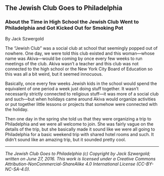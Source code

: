 ## The Jewish Club Goes to Philadelphia
### About the Time in High School the Jewish Club Went to Philadelphia and Got Kicked Out for Smoking Pot

By Jack Szwergold

The “Jewish Club” was a social club at school that seemingly popped out of nowhere. One day, we were told this club existed and this woman—whose name was Akiva—would be coming by once every few weeks to run meetings of the club. Akiva wasn’t a teacher and this club was not connected to the high school or the New York City Board of Education so this was all a bit weird, but it seemed innocuous.

Basically, once every few weeks Jewish kids in the school would spend the equivalent of one period a week just doing stuff together. It wasn’t necessarily strictly connected to religious stuff—it was more of a social club and such—but when holidays came around Akiva would organize activities or put together little lessons or projects that somehow were connected with the holiday.

Then one day in the spring she told us that they were organizing a trip to Philadelphia and we were all welcome to join. She was fairly vague on the details of the trip, but she basically made it sound like we were all going to Philadelphia for a basic weekend trip with shared hotel rooms and such. It didn’t sound like an amazing trip, but it sounded pretty cool.

***

*The Jewish Club Goes to Philadelphia (c) Copyright by Jack Szwergold; written on June 27, 2016. This work is licensed under a Creative Commons Attribution-NonCommercial-ShareAlike 4.0 International License (CC-BY-NC-SA-4.0).*
